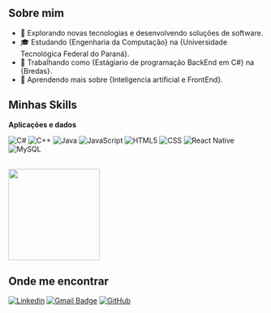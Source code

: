 ## Sobre mim

- 🤔 Explorando novas tecnologias e desenvolvendo soluções de software.
- 🎓 Estudando {Engenharia da Computação} na {Universidade Tecnológica Federal do Paraná}.
- 💼 Trabalhando como {Estágiario de programação BackEnd em C#} na {Bredas}.
- 🌱 Aprendendo mais sobre {Inteligencia artificial e FrontEnd}.

## Minhas Skills

**Aplicações e dados**

![C#](https://img.shields.io/badge/C%23-239120?style=for-the-badge&logo=c-sharp&logoColor=white)
![C++](https://img.shields.io/badge/-C++-333333?style=flat&logo=C%2B%2B&logoColor=00599C)
![Java](https://img.shields.io/badge/-Java-333333?style=flat&logo=Java&logoColor=007396)
![JavaScript](https://img.shields.io/badge/-JavaScript-333333?style=flat&logo=javascript)
![HTML5](https://img.shields.io/badge/-HTML5-333333?style=flat&logo=HTML5)
![CSS](https://img.shields.io/badge/-CSS-333333?style=flat&logo=CSS3&logoColor=1572B6)
![React Native](https://img.shields.io/badge/-React%20Native-333333?style=flat&logo=react)
![MySQL](https://img.shields.io/badge/-MySQL-333333?style=flat&logo=mysql)

<br/>

<a href="https://github.com/EduardoGSudaia" title="Perfil do Eduardo">
  <img height="180em" src="https://github-readme-stats.vercel.app/api?username=EduardoGSudaia&theme=dracula&show_icons=true" />
</a>

## Onde me encontrar

[![Linkedin](https://img.shields.io/badge/-EduardoSudaia-blue?style=flat-square&logo=Linkedin&logoColor=white&link=LINK-DO-SEU-LINKEDIN)]([LINK-DO-SEU-LINKEDIN](https://br.linkedin.com/in/eduardo-sudaia-5934742a1))
[![Gmail Badge](https://img.shields.io/badge/-dusudaia@hotmail.com-006bed?style=flat-square&logo=Gmail&logoColor=white&link=mailto:SEU-EMAIL)](mailto:dusudaia@hotmail.com)
[![GitHub](https://img.shields.io/github/followers/EduardoGSudaia?label=follow&style=social)]([LINK-DO-SEU-GITHUB](https://github.com/EduardoGSudaia/EduardoGSudaia))
